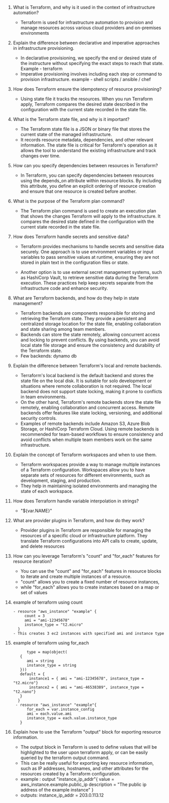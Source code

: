 1. What is Terraform, and why is it used in the context of infrastructure automation?
   - Terraform is used for infrastructure automation to provision and manage resources across various cloud providers and on-premises environments 

2. Explain the difference between declarative and imperative approaches in infrastructure provisioning.
   - In declarative provisioning, we specify the end or desired state of the instructure without specifying the exact steps to reach that state. Example - terraform
   - Imperative provisioning involves including each step or command to provision infrastructure. example - shell scripts / ansible / chef

3. How does Terraform ensure the idempotency of resource provisioning?
    - Using state file it tracks the resources. When you run Terraform apply, Terraform compares the desired state described in the configuration with the current state recorded in the state file.

4. What is the Terraform state file, and why is it important?
     - The Terraform state file is a JSON or binary file that stores the current state of the managed infrastructure. 
     - It records resource metadata, dependencies, and other relevant information. The state file is critical for Terraform's operation as it allows the tool to understand the existing infrastructure and track changes over time.

5. How can you specify dependencies between resources in Terraform?
     - In Terraform, you can specify dependencies between resources using the depends_on attribute within resource blocks. By including this attribute, you define an explicit ordering of resource creation and ensure that one resource is created before another. 

6. What is the purpose of the Terraform plan command?
     - The Terraform plan command is used to create an execution plan that shows the changes Terraform will apply to the infrastructure. It compares the desired state defined in the configuration with the current state recorded in the state file.

7. How does Terraform handle secrets and sensitive data?
     - Terraform provides mechanisms to handle secrets and sensitive data securely. One approach is to use environment variables or input variables to pass sensitive values at runtime, ensuring they are not stored in plain text in the configuration files or state.

     - Another option is to use external secret management systems, such as HashiCorp Vault, to retrieve sensitive data during the Terraform execution. These practices help keep secrets separate from the infrastructure code and enhance security.

8. What are Terraform backends, and how do they help in state management?
     - Terraform backends are components responsible for storing and retrieving the Terraform state. They provide a persistent and centralized storage location for the state file, enabling collaboration and state sharing among team members.
     - Backends can store the state remotely, allowing concurrent access and locking to prevent conflicts. By using backends, you can avoid local state file storage and ensure the consistency and durability of the Terraform state.
     - Few backends: dynamo db

9. Explain the difference between Terraform's local and remote backends.
     - Terraform's local backend is the default backend and stores the state file on the local disk. It is suitable for solo development or situations where remote collaboration is not required. The local backend does not support state locking, making it prone to conflicts in team environments.
     - On the other hand, Terraform's remote backends store the state file remotely, enabling collaboration and concurrent access. Remote backends offer features like state locking, versioning, and additional security controls.
     - Examples of remote backends include Amazon S3, Azure Blob Storage, or HashiCorp Terraform Cloud. Using remote backends is recommended for team-based workflows to ensure consistency and avoid conflicts when multiple team members work on the same infrastructure.

10. Explain the concept of Terraform workspaces and when to use them.
      - Terraform workspaces provide a way to manage multiple instances of a Terraform configuration. Workspaces allow you to have separate sets of resources for different environments, such as development, staging, and production. 
      - They help in maintaining isolated environments and managing the state of each workspace.

11. How does Terraform handle variable interpolation in strings?
       - "${var.NAME}"

12. What are provider plugins in Terraform, and how do they work?
       - Provider plugins in Terraform are responsible for managing the resources of a specific cloud or infrastructure platform. They translate Terraform configurations into API calls to create, update, and delete resources

13. How can you leverage Terraform's "count" and "for_each" features for resource iteration?
       - You can use the "count" and "for_each" features in resource blocks to iterate and create multiple instances of a resource. 
       - "count" allows you to create a fixed number of resource instances, 
       - while "for_each" allows you to create instances based on a map or set of values

14. example of terraform using count
       ```
       - resource "aws_instance" "example" {
            count = 3
            ami = "ami-12345678"
            instance_type = "t2.micro"
         }
      - This creates 3 ec2 instances with specified ami and instance type
       ```
16. example of terraform using for_each
     ``` - variable "instance_config" {
           type = map(object(
        {
           ami = string
           instance_type = string
        }))
        default = {
            instance1 = { ami = "ami-12345678", instance_type = "t2.micro"}
            instance2 = { ami = "ami-46538389", instance_type = "t2.nano"}
        }
       }
      - resource "aws_instance" "example"{
           for_each = var.instance_config
           ami = each.value.ami
           instance_type = each.value.instance_type
        }
     ```   
18. Explain how to use the Terraform "output" block for exporting resource information.
     - The output block in Terraform is used to define values that will be highlighted to the user upon terraform apply, or can be easily queried by the terraform output command. 
      - This can be really useful for exporting key resource information, such as IP addresses, hostnames, and other attributes for the resources created by a Terraform configuration.
     - example : 
       output "instance_ip_addr"{
         value = aws_instance.example.public_ip
         description  = "The public ip address of the example instance"
      }
     - outputs: instance_ip_addr = 203.0.113.12
